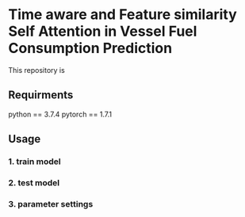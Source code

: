 # Time aware and Feature similarity Self Attention in Vessel Fuel Consumption Prediction

This repository is 

## Requirments

python == 3.7.4
pytorch == 1.7.1

## Usage

### 1. train model

### 2. test model

### 3. parameter settings


